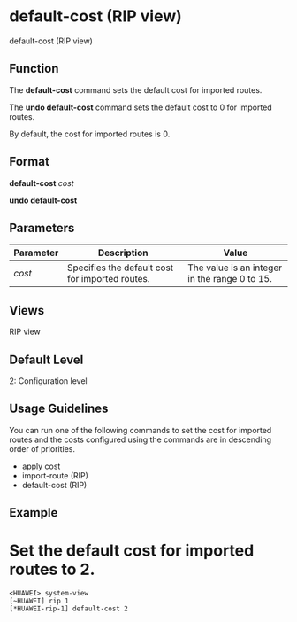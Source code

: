 default-cost (RIP view)
=======================

default-cost (RIP view)

Function
--------



The **default-cost** command sets the default cost for imported routes.

The **undo default-cost** command sets the default cost to 0 for imported routes.



By default, the cost for imported routes is 0.


Format
------

**default-cost** *cost*

**undo default-cost**


Parameters
----------

| Parameter | Description | Value |
| --- | --- | --- |
| *cost* | Specifies the default cost for imported routes. | The value is an integer in the range 0 to 15. |



Views
-----

RIP view


Default Level
-------------

2: Configuration level


Usage Guidelines
----------------

You can run one of the following commands to set the cost for imported routes and the costs configured using the commands are in descending order of priorities.

* apply cost
* import-route (RIP)
* default-cost (RIP)

Example
-------

# Set the default cost for imported routes to 2.
```
<HUAWEI> system-view
[~HUAWEI] rip 1
[*HUAWEI-rip-1] default-cost 2

```